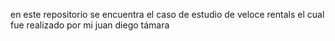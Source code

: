 en este repositorio se encuentra el caso de estudio de veloce rentals el cual fue realizado por mi juan diego támara 
